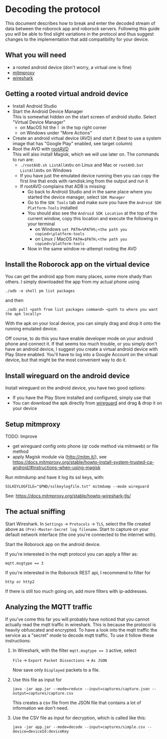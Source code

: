 # Decoding the protocol

This document describes how to break and enter the decoded stream of data between the roborock app and roborock servers.
Following this guide you will be able to find slight variations in the protocol and thus suggest changes to the
implementation that add compatibility for your device.

## What you will need

- a rooted android device (don't worry, a virtual one is fine)
- [mitmproxy](https://mitmproxy.org/)
- [wireshark](https://www.wireshark.org/)

## Getting a rooted virtual android device

- Install Android Studio
- Start the Android Device Manager \
  This is somewhat hidden on the start screen of android studio. Select "Virtual
  Device Manager"
    - on MacOS hit the ⠇ in the top right corner
    - on Windows under "More Actions"
- Create an android virtual device (AVD) and start it (best to use a system image that has "Google Play" enabled, see target column)
- Root the AVD with [rootAVD](https://gitlab.com/newbit/rootAVD) \
  This will also install Magisk, which we will use later on.
  The commands to run are:
  - `./rootAVD.sh ListAllAVDs` on Linux and Mac or `rootAVD.bat ListAllAVDs` on Windows
  - If you have just the emulated device running then you can copy the first line that ends with ramdisk.img from the output and run it
  - If rootAVD complains that ADB is missing:
     - Go back to Android Studio and in the same place where you started the device manager, select `SDK Manager`
     - Go to the `SDK Tools` tab and make sure you have the `Android SDK Platform-Tools` installed
     - You should also see the `Android SDK Location` at the top of the current window, copy this location and execute the following in your terminal
         - on Windows `set PATH=%PATH%;<the path you copied>\platform-tools`
         - on Linux / MacOS `PATH=$PATH;<the path you copied>/platform-tools`
     - Now in the same window re-attempt rooting the AVD

## Install the Roborock app on the virtual device

You can get the android app from many places, some more shady than others.
I simply downloaded the app from my actual phone using

    ./adb -e shell pm list packages

and then

    ./adb pull <path from list packages command> <path to where you want the apk locally>

With the apk on your local device, you can simply drag and drop it onto the running emulated device.

Off course, to do this you have enable developer mode on your android phone and connect it.
If that seems too much trouble, or you simply don't have an android device, I suggest you create a virtual android
device with Play Store enabled.
You'll have to log into a Google Account on the virtual device, but that might be the most convenient way to do it.

## Install wireguard on the android device

Install wireguard on the android device, you have two good options:

- If you have the Play Store installed and configured, simply use that
- You can download the apk directly from [wireguard](https://www.wireguard.com/install/) and drag & drop it on your
  device

## Setup mitmproxy

TODO: Improve

- get wireguard config onto phone (qr code method via mitmweb) or file method
- apply Magisk module via (http://mitm.it/),
  see https://docs.mitmproxy.org/stable/howto-install-system-trusted-ca-android/#instructions-when-using-magisk

Run mitmdump and have it log its ssl keys, with:

    SSLKEYLOGFILE="$PWD/sslkeylogfile.txt" mitmdump --mode wireguard

See: https://docs.mitmproxy.org/stable/howto-wireshark-tls/

## The actual sniffing

Start Wireshark.
In `Settings` -> `Protocols` -> `TLS`, select the file created above as `(Pre)-Master-Secret log filename`.
Start to capture on your default network interface (the one you're connected to the internet with).

Start the Roborock app on the android device.

If you're interested in the mqtt protocol you can apply a filter as:

    mqtt.msgtype == 3

If you're interested in the Roborock REST api, I recommend to filter for

    http or http2

If there is still too much going on, add more filters with ip-addresses.

## Analyzing the MQTT traffic

If you've come this far you will probably have noticed that you cannot actually read the mqtt traffic in wireshark.
This is because the protocol is heavily obfuscated and encrypted.
To have a look into the mqtt traffic the service as a "secret" mode to decode mqtt traffic.
To use it follow these instructions:

1. In Wireshark, with the filter `mqtt.msgtype == 3` active, select

   `File` → `Export Packet Dissections` → `As JSON`

   Now save only `Displayed` packets to a file.

2. Use this file as input for

   ```shell
   java -jar app.jar --mode=reduce --input=captures/capture.json --output=captures/capture.csv
   ```

   This creates a csv file from the JSON file that contains a lot of information we don't need.

3. Use the CSV file as input for decryption, which is called like this:

   ```shell
   java -jar app.jar --mode=decode --input=captures/simple.csv --device=deviceId:deviceKey
   ```
